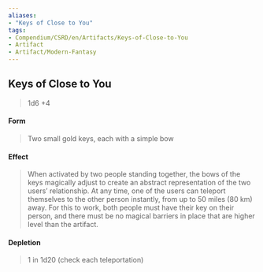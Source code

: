 ```yaml
---
aliases:
- "Keys of Close to You"
tags:
- Compendium/CSRD/en/Artifacts/Keys-of-Close-to-You
- Artifact
- Artifact/Modern-Fantasy
---
```


  
## Keys of Close to You 
>1d6 +4
#### Form
>Two small gold keys, each with a simple bow 
#### Effect
> When activated by two people standing together, the bows of the keys magically adjust to create an abstract representation of the two users’ relationship. At any time, one of the users can teleport themselves to the other person instantly, from up to 50 miles (80 km) away. For this to work, both people must have their key on their person, and there must be no magical barriers in place that are higher level than the artifact. 
#### Depletion 
>1 in 1d20 (check each teleportation)